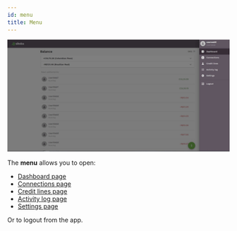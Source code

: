 ```yaml
---
id: menu
title: Menu
---
```


<img src="../assets/web/menu.JPG" alt="menu image" />

The **menu** allows you to open:

- [Dashboard page](dashboard.md)
- [Connections page](connections-page.md)
- [Credit lines page](credit-lines-page.md)
- [Activity log page](activity-log.md)
- [Settings page](settings-page.md)

Or to logout from the app.
